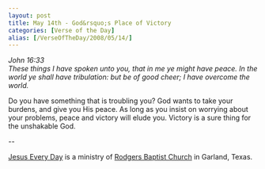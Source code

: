 ```yaml
---
layout: post
title: May 14th - God&rsquo;s Place of Victory
categories: [Verse of the Day]
alias: [/VerseOfTheDay/2008/05/14/]
---
```


_John 16:33  
These things I have spoken unto you, that in me ye might have peace.
In the world ye shall have tribulation: but be of good cheer; I have
overcome the world._

Do you have something that is troubling you? God wants to take your
burdens, and give you His peace. As long as you insist on worrying
about your problems, peace and victory will elude you. Victory is a
sure thing for the unshakable God.

 --

<a href=http://jesuseveryday.net>Jesus Every Day</a> is a ministry of <a href=http://rodgersbaptist.net>Rodgers Baptist Church</a> in Garland, Texas.
